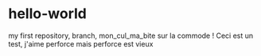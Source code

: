 # hello-world
my first repository, branch, mon_cul_ma_bite sur la commode !
Ceci est un test, j'aime perforce mais perforce est vieux
